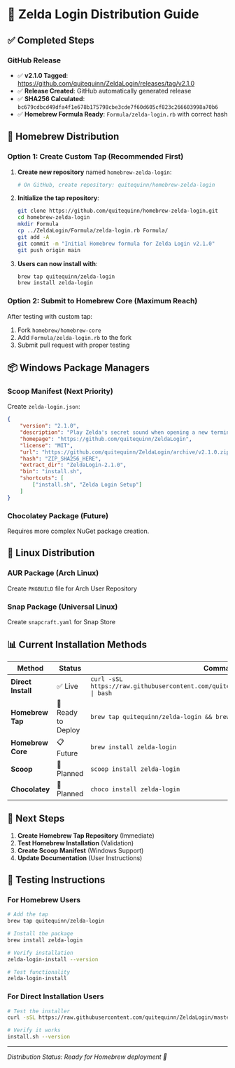 # 🚀 Zelda Login Distribution Guide

## ✅ Completed Steps

### GitHub Release
- ✅ **v2.1.0 Tagged**: https://github.com/quitequinn/ZeldaLogin/releases/tag/v2.1.0
- ✅ **Release Created**: GitHub automatically generated release
- ✅ **SHA256 Calculated**: `bc679cdbcd49dfa4f1e678b175798cbe3cde7f60d605cf823c266603998a70b6`
- ✅ **Homebrew Formula Ready**: `Formula/zelda-login.rb` with correct hash

## 🍺 Homebrew Distribution

### Option 1: Create Custom Tap (Recommended First)

1. **Create new repository** named `homebrew-zelda-login`:
   ```bash
   # On GitHub, create repository: quitequinn/homebrew-zelda-login
   ```

2. **Initialize the tap repository**:
   ```bash
   git clone https://github.com/quitequinn/homebrew-zelda-login.git
   cd homebrew-zelda-login
   mkdir Formula
   cp ../ZeldaLogin/Formula/zelda-login.rb Formula/
   git add -A
   git commit -m "Initial Homebrew formula for Zelda Login v2.1.0"
   git push origin main
   ```

3. **Users can now install with**:
   ```bash
   brew tap quitequinn/zelda-login
   brew install zelda-login
   ```

### Option 2: Submit to Homebrew Core (Maximum Reach)

After testing with custom tap:
1. Fork `homebrew/homebrew-core`
2. Add `Formula/zelda-login.rb` to the fork
3. Submit pull request with proper testing

## 📦 Windows Package Managers

### Scoop Manifest (Next Priority)

Create `zelda-login.json`:
```json
{
    "version": "2.1.0",
    "description": "Play Zelda's secret sound when opening a new terminal window",
    "homepage": "https://github.com/quitequinn/ZeldaLogin",
    "license": "MIT",
    "url": "https://github.com/quitequinn/ZeldaLogin/archive/v2.1.0.zip",
    "hash": "ZIP_SHA256_HERE",
    "extract_dir": "ZeldaLogin-2.1.0",
    "bin": "install.sh",
    "shortcuts": [
        ["install.sh", "Zelda Login Setup"]
    ]
}
```

### Chocolatey Package (Future)

Requires more complex NuGet package creation.

## 🐧 Linux Distribution

### AUR Package (Arch Linux)
Create `PKGBUILD` file for Arch User Repository

### Snap Package (Universal Linux)
Create `snapcraft.yaml` for Snap Store

## 📊 Current Installation Methods

| Method | Status | Command |
|--------|--------|---------|
| **Direct Install** | ✅ Live | `curl -sSL https://raw.githubusercontent.com/quitequinn/ZeldaLogin/master/install.sh \| bash` |
| **Homebrew Tap** | 🔨 Ready to Deploy | `brew tap quitequinn/zelda-login && brew install zelda-login` |
| **Homebrew Core** | 📋 Future | `brew install zelda-login` |
| **Scoop** | 📝 Planned | `scoop install zelda-login` |
| **Chocolatey** | 📝 Planned | `choco install zelda-login` |

## 🎯 Next Steps

1. **Create Homebrew Tap Repository** (Immediate)
2. **Test Homebrew Installation** (Validation)
3. **Create Scoop Manifest** (Windows Support)
4. **Update Documentation** (User Instructions)

## 🧪 Testing Instructions

### For Homebrew Users
```bash
# Add the tap
brew tap quitequinn/zelda-login

# Install the package
brew install zelda-login

# Verify installation
zelda-login-install --version

# Test functionality
zelda-login-install
```

### For Direct Installation Users
```bash
# Test the installer
curl -sSL https://raw.githubusercontent.com/quitequinn/ZeldaLogin/master/install.sh | bash

# Verify it works
install.sh --version
```

---

*Distribution Status: Ready for Homebrew deployment 🚀*

